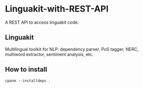 # Linguakit-with-REST-API
A REST API to access linguakit code.

## Linguakit
Multilingual toolkit for NLP: dependency parser, PoS tagger, NERC, multiword extractor, sentiment analysis, etc. 

## How to install
`cpanm --installdeps .`
